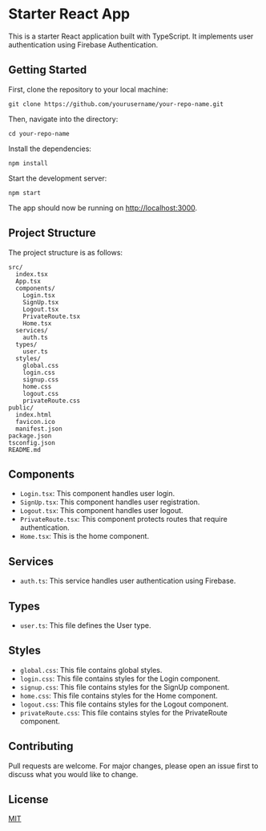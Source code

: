 # Starter React App

This is a starter React application built with TypeScript. It implements user authentication using Firebase Authentication.

## Getting Started

First, clone the repository to your local machine:

```
git clone https://github.com/yourusername/your-repo-name.git
```

Then, navigate into the directory:

```
cd your-repo-name
```

Install the dependencies:

```
npm install
```

Start the development server:

```
npm start
```

The app should now be running on [http://localhost:3000](http://localhost:3000).

## Project Structure

The project structure is as follows:

```
src/
  index.tsx
  App.tsx
  components/
    Login.tsx
    SignUp.tsx
    Logout.tsx
    PrivateRoute.tsx
    Home.tsx
  services/
    auth.ts
  types/
    user.ts
  styles/
    global.css
    login.css
    signup.css
    home.css
    logout.css
    privateRoute.css
public/
  index.html
  favicon.ico
  manifest.json
package.json
tsconfig.json
README.md
```

## Components

- `Login.tsx`: This component handles user login.
- `SignUp.tsx`: This component handles user registration.
- `Logout.tsx`: This component handles user logout.
- `PrivateRoute.tsx`: This component protects routes that require authentication.
- `Home.tsx`: This is the home component.

## Services

- `auth.ts`: This service handles user authentication using Firebase.

## Types

- `user.ts`: This file defines the User type.

## Styles

- `global.css`: This file contains global styles.
- `login.css`: This file contains styles for the Login component.
- `signup.css`: This file contains styles for the SignUp component.
- `home.css`: This file contains styles for the Home component.
- `logout.css`: This file contains styles for the Logout component.
- `privateRoute.css`: This file contains styles for the PrivateRoute component.

## Contributing

Pull requests are welcome. For major changes, please open an issue first to discuss what you would like to change.

## License

[MIT](https://choosealicense.com/licenses/mit/)
